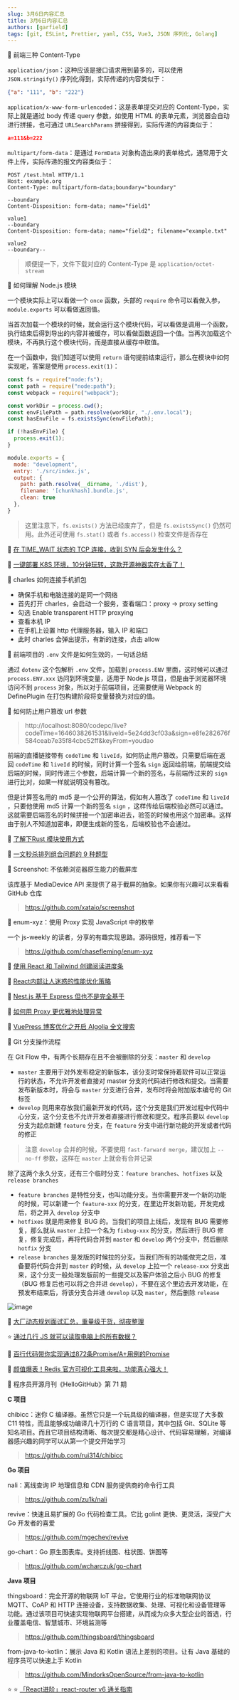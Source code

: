 ```yaml
---
slug: 3月6日内容汇总
title: 3月6日内容汇总
authors: [garfield]
tags: [git, ESLint, Prettier, yaml, CSS, Vue3, JSON 序列化, Golang]
---
```


📒 前端三种 Content-Type

`application/json`：这种应该是接口请求用到最多的，可以使用 `JSON.stringify()` 序列化得到，实际传递的内容类似于：

```json
{"a": "111", "b": "222"}
```

`application/x-www-form-urlencoded`：这是表单提交对应的 Content-Type，实际上就是通过 body 传递 query 参数，如使用 HTML 的表单元素，浏览器会自动进行拼接，也可通过 `URLSearchParams` 拼接得到，实际传递的内容类似于：

```json
a=111&b=222
```

`multipart/form-data`：是通过 `FormData` 对象构造出来的表单格式，通常用于文件上传，实际传递的报文内容类似于：

```http
POST /test.html HTTP/1.1
Host: example.org
Content-Type: multipart/form-data;boundary="boundary"

--boundary
Content-Disposition: form-data; name="field1"

value1
--boundary
Content-Disposition: form-data; name="field2"; filename="example.txt"

value2
--boundary--
```

> 顺便提一下，文件下载对应的 Content-Type 是 `application/octet-stream`

📒 如何理解 Node.js 模块

一个模块实际上可以看做一个 `once` 函数，头部的 `require` 命令可以看做入参，`module.exports` 可以看做返回值。

当首次加载一个模块的时候，就会运行这个模块代码，可以看做是调用一个函数，执行结束后得到导出的内容并被缓存，可以看做函数返回一个值。当再次加载这个模块，不再执行这个模块代码，而是直接从缓存中取值。

在一个函数中，我们知道可以使用 `return` 语句提前结束运行，那么在模块中如何实现呢，答案是使用 `process.exit(1)`：

```js
const fs = require("node:fs");
const path = require("node:path");
const webpack = require("webpack");

const workDir = process.cwd();
const envFilePath = path.resolve(workDir, "./.env.local");
const hasEnvFile = fs.existsSync(envFilePath);

if (!hasEnvFile) {
  process.exit(1);
}

module.exports = {
  mode: "development",
  entry: './src/index.js',
  output: {
    path: path.resolve(__dirname, './dist'),
    filename: '[chunkhash].bundle.js',
    clean: true
  },
}
```

> 这里注意下，`fs.exists()` 方法已经废弃了，但是 `fs.existsSync()` 仍然可用。此外还可使用 `fs.stat()` 或者 `fs.access()` 检查文件是否存在

📒 [在 TIME_WAIT 状态的 TCP 连接，收到 SYN 后会发生什么？](https://juejin.cn/post/7070364142015610888)

📒 [一键部署 K8S 环境，10分钟玩转，这款开源神器实在太香了！](https://juejin.cn/post/7070683049049980941)

📒 charles 如何连接手机抓包

- 确保手机和电脑连接的是同一个网络
- 首先打开 charles，会启动一个服务，查看端口：proxy -> proxy setting
- 勾选 Enable transparent HTTP proxying
- 查看本机 IP
- 在手机上设置 http 代理服务器，输入 IP 和端口
- 此时 charles 会弹出提示，有新的连接，点击 allow

📒 前端项目的 `.env` 文件是如何生效的，一句话总结

通过 `dotenv` 这个包解析 `.env` 文件，加载到 `process.ENV` 里面，这时候可以通过 `process.ENV.xxx` 访问到环境变量，适用于 Node.js 项目，但是由于浏览器环境访问不到 `process` 对象，所以对于前端项目，还需要使用 Webpack 的 DefinePlugin 在打包构建阶段将变量替换为对应的值。

📒 如何防止用户篡改 url 参数

> http://localhost:8080/codepc/live?codeTime=1646038261531&liveId=5e24dd3cf03a&sign=e8fe282676f584ceab7e35f84cbc52ff&keyFrom=youdao

前端的直播链接带有 `codeTime` 和 `liveId`，如何防止用户篡改。只需要后端在返回 `codeTime` 和 `liveId` 的时候，同时计算一个签名 `sign` 返回给前端，前端提交给后端的时候，同时传递三个参数，后端计算一个新的签名，与前端传过来的 `sign` 进行比对，如果一样就说明没有篡改。

但是计算签名用的 md5 是一个公开的算法，假如有人篡改了 `codeTime` 和 `liveId` ，只要他使用 md5 计算一个新的签名 `sign` ，这样传给后端校验必然可以通过。这就需要后端签名的时候拼接一个加密串进去，验签的时候也用这个加密串。这样由于别人不知道加密串，即便生成新的签名，后端校验也不会通过。

📒 [了解下Rust 模块使用方式](https://juejin.cn/post/7070481262749679653)

🌛 [一文秒杀排列组合问题的 9 种题型](https://mp.weixin.qq.com/s/nrTpZ9b9RvfNsaEkJoHMvg)

📒 Screenshot: 不依赖浏览器原生能力的截屏库

该库基于 MediaDevice API 来提供了易于截屏的抽象。如果你有兴趣可以来看看 GitHub 仓库

> https://github.com/xataio/screenshot

📒 enum-xyz：使用 Proxy 实现 JavaScript 中的枚举

一个 js-weekly 的读者，分享的有趣实现思路。源码很短，推荐看一下

> https://github.com/chasefleming/enum-xyz

📒 [使用 React 和 Tailwind 创建阅读进度条](https://mp.weixin.qq.com/s/E82Kz14tnG4hRSmwZQmacQ)

📒 [React内部让人迷惑的性能优化策略](https://juejin.cn/post/7070395594379886629)

📒 [Nest.js 基于 Express 但也不是完全基于](https://juejin.cn/post/7070377945553977357)

📒 [如何用 Proxy 更优雅地处理异常](https://juejin.cn/post/7070120806214271012)

📒 [VuePress 博客优化之开启 Algolia 全文搜索](https://juejin.cn/post/7070109475419455519)

📒 Git 分支操作流程

在 Git Flow 中，有两个长期存在且不会被删除的分支：`master` 和 `develop`

- `master` 主要用于对外发布稳定的新版本，该分支时常保持着软件可以正常运行的状态，不允许开发者直接对 master 分支的代码进行修改和提交。当需要发布新版本时，将会与 `master` 分支进行合并，发布时将会附加版本编号的 Git 标签
- `develop` 则用来存放我们最新开发的代码，这个分支是我们开发过程中代码中心分支，这个分支也不允许开发者直接进行修改和提交。程序员要以 `develop` 分支为起点新建 `feature` 分支，在 `feature` 分支中进行新功能的开发或者代码的修正

> 注意 `develop` 合并的时候，不要使用 `fast-farward merge`，建议加上 `--no-ff` 参数，这样在 `master` 上就会有合并记录

除了这两个永久分支，还有三个临时分支：`feature branches`、`hotfixes` 以及 `release branches`

- `feature branches` 是特性分支，也叫功能分支。当你需要开发一个新的功能的时候，可以新建一个 `feature-xxx` 的分支，在里边开发新功能，开发完成后，将之并入 `develop` 分支中
- `hotfixes` 就是用来修复 BUG 的。当我们的项目上线后，发现有 BUG 需要修复，那么就从 `master` 上拉一个名为 `fixbug-xxx` 的分支，然后进行 BUG 修复，修复完成后，再将代码合并到 `master` 和 `develop` 两个分支中，然后删除 `hotfix` 分支
- `release branches` 是发版的时候拉的分支。当我们所有的功能做完之后，准备要将代码合并到 `master` 的时候，从 `develop` 上拉一个 `release-xxx` 分支出来，这个分支一般处理发版前的一些提交以及客户体验之后小 BUG 的修复（BUG 修复后也可以将之合并进 `develop`），不要在这个里边去开发功能，在预发布结束后，将该分支合并进 `develop` 以及 `master`，然后删除 `release`

![image](./git-flow.png)

📒 [大厂动态规划面试汇总，重量级干货，彻夜整理](https://mp.weixin.qq.com/s/-u7tnhD8YoOV9bkC62S6Pg)

⭐️ [通过几行 JS 就可以读取电脑上的所有数据？](https://mp.weixin.qq.com/s/1oDNxf5xHwlUUpJSVkqazg)

📒 [百行代码带你实现通过872条Promise/A+用例的Promise](https://mp.weixin.qq.com/s/A1uuU7DdBlUF-E6ZqlpOCw)

📒 [颜值爆表！Redis 官方可视化工具来啦，功能真心强大！](https://mp.weixin.qq.com/s/KIcn2TAwY58JGoWiz82Q2g)

📒 程序员开源月刊《HelloGitHub》第 71 期

**C 项目**

chibicc：迷你 C 编译器。虽然它只是一个玩具级的编译器，但是实现了大多数 C11 特性，而且能够成功编译几十万行的 C 语言项目，其中包括 Git、SQLite 等知名项目。而且它项目结构清晰、每次提交都是精心设计、代码容易理解，对编译器感兴趣的同学可以从第一个提交开始学习

> https://github.com/rui314/chibicc

**Go 项目**

nali：离线查询 IP 地理信息和 CDN 服务提供商的命令行工具

> https://github.com/zu1k/nali

revive：快速且易扩展的 Go 代码检查工具。它比 golint 更快、更灵活，深受广大 Go 开发者的喜爱

> https://github.com/mgechev/revive

go-chart：Go 原生图表库。支持折线图、柱状图、饼图等

> https://github.com/wcharczuk/go-chart

**Java 项目**

thingsboard：完全开源的物联网 IoT 平台。它使用行业的标准物联网协议 MQTT、CoAP 和 HTTP 连接设备，支持数据收集、处理、可视化和设备管理等功能。通过该项目可快速实现物联网平台搭建，从而成为众多大型企业的首选，行业覆盖电信、智慧城市、环境监测等

> https://github.com/thingsboard/thingsboard

from-java-to-kotlin：展示 Java 和 Kotlin 语法上差别的项目。让有 Java 基础的程序员可以快速上手 Kotlin

> https://github.com/MindorksOpenSource/from-java-to-kotlin

⭐️ ⭐️ [「React进阶」react-router v6 通关指南](https://juejin.cn/post/7069555976717729805)

